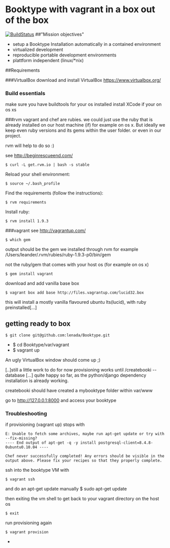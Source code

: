 # Booktype with vagrant in a box out of the box
[![BuildStatus](https://secure.travis-ci.org/lenada/Booktype.png)](http://travis-ci.org/lenada/Booktype)
##"Mission objectives"
 - setup a Booktype Installation automatically in a contained environment
 - virtualized development
 - reproducible portable development environments
 - plattform independent (linux/*nix)

##Requirements

###VirtualBox
download and install VirtualBox
https://www.virtualbox.org/
### Build essentials
make sure you have buildtools for your os installed
install XCode if your on os xs

###rvm
vagrant and chef are rubies. we could just use the ruby that is already installed on our host machine (if) for example on os x.
But ideally we keep even ruby versions and its gems within the user folder.
or even in our project.

rvm will help to do so :)

see http://beginrescueend.com/ 

    $ curl -L get.rvm.io | bash -s stable
Reload your shell environment:
       
    $ source ~/.bash_profile
Find the requirements (follow the instructions):

    $ rvm requirements
Install ruby:

    
    $ rvm install 1.9.3


###vagrant
see http://vagrantup.com/

	$ which gem

output should be the gem we installed through rvm 
for example /Users/leander/.rvm/rubies/ruby-1.9.3-p0/bin/gem

not the ruby/gem that comes with your host os (for example on os x)

	$ gem install vagrant

download and add vanilla base box

    $ vagrant box add base http://files.vagrantup.com/lucid32.box
  
this will install a mostly vanilla flavoured ubuntu lts(lucid), with ruby preinstalled[…]



## getting ready to box
    $ git clone git@github.com:lenada/Booktype.git
-
    $ cd Booktype/var/vagrant
-
    $ vagrant up

An ugly VirtualBox window should come up ;)

[..]still a little work to do
for now provisioning works until /createbooki --database […]
quite happy so far, as the python/django dependency installation is already working.

createbooki should have created a mybooktype folder within var/www

go to http://127.0.0.1:8000
and access your booktype

### Troubleshooting
if provisioning (vagrant up) stops with
       
    E: Unable to fetch some archives, maybe run apt-get update or try with --fix-missing?
    ---- End output of apt-get -q -y install postgresql-client=8.4.8-0ubuntu0.10.04 ----

    Chef never successfully completed! Any errors should be visible in the
    output above. Please fix your recipes so that they properly complete.

ssh into the booktype VM with

    $ vagrant ssh
and do an apt-get update manually
    $ sudo apt-get update

then exiting the vm shell to get back to your vagrant directory on the host os

    $ exit

run provisioning again

    $ vagrant provision

-
